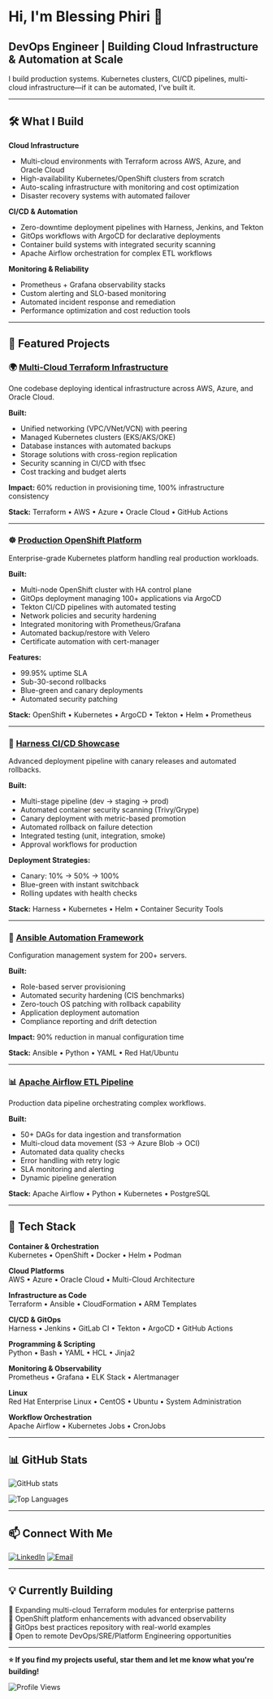 # Hi, I'm Blessing Phiri 👋

## DevOps Engineer | Building Cloud Infrastructure & Automation at Scale

I build production systems. Kubernetes clusters, CI/CD pipelines, multi-cloud infrastructure—if it can be automated, I've built it.

---

## 🛠️ What I Build

**Cloud Infrastructure**
- Multi-cloud environments with Terraform across AWS, Azure, and Oracle Cloud
- High-availability Kubernetes/OpenShift clusters from scratch
- Auto-scaling infrastructure with monitoring and cost optimization
- Disaster recovery systems with automated failover

**CI/CD & Automation**
- Zero-downtime deployment pipelines with Harness, Jenkins, and Tekton
- GitOps workflows with ArgoCD for declarative deployments
- Container build systems with integrated security scanning
- Apache Airflow orchestration for complex ETL workflows

**Monitoring & Reliability**
- Prometheus + Grafana observability stacks
- Custom alerting and SLO-based monitoring
- Automated incident response and remediation
- Performance optimization and cost reduction tools

---

## 🚀 Featured Projects

### 🌍 [Multi-Cloud Terraform Infrastructure](link-to-repo)
One codebase deploying identical infrastructure across AWS, Azure, and Oracle Cloud.

**Built:**
- Unified networking (VPC/VNet/VCN) with peering
- Managed Kubernetes clusters (EKS/AKS/OKE)
- Database instances with automated backups
- Storage solutions with cross-region replication
- Security scanning in CI/CD with tfsec
- Cost tracking and budget alerts

**Impact:** 60% reduction in provisioning time, 100% infrastructure consistency

**Stack:** Terraform • AWS • Azure • Oracle Cloud • GitHub Actions

---

### ☸️ [Production OpenShift Platform](link-to-repo)
Enterprise-grade Kubernetes platform handling real production workloads.

**Built:**
- Multi-node OpenShift cluster with HA control plane
- GitOps deployment managing 100+ applications via ArgoCD
- Tekton CI/CD pipelines with automated testing
- Network policies and security hardening
- Integrated monitoring with Prometheus/Grafana
- Automated backup/restore with Velero
- Certificate automation with cert-manager

**Features:**
- 99.95% uptime SLA
- Sub-30-second rollbacks
- Blue-green and canary deployments
- Automated security patching

**Stack:** OpenShift • Kubernetes • ArgoCD • Tekton • Helm • Prometheus

---

### 🔄 [Harness CI/CD Showcase](link-to-repo)
Advanced deployment pipeline with canary releases and automated rollbacks.

**Built:**
- Multi-stage pipeline (dev → staging → prod)
- Automated container security scanning (Trivy/Grype)
- Canary deployment with metric-based promotion
- Automated rollback on failure detection
- Integrated testing (unit, integration, smoke)
- Approval workflows for production

**Deployment Strategies:**
- Canary: 10% → 50% → 100%
- Blue-green with instant switchback
- Rolling updates with health checks

**Stack:** Harness • Kubernetes • Helm • Container Security Tools

---

### 🔧 [Ansible Automation Framework](link-to-repo)
Configuration management system for 200+ servers.

**Built:**
- Role-based server provisioning
- Automated security hardening (CIS benchmarks)
- Zero-touch OS patching with rollback capability
- Application deployment automation
- Compliance reporting and drift detection

**Impact:** 90% reduction in manual configuration time

**Stack:** Ansible • Python • YAML • Red Hat/Ubuntu

---

### 📊 [Apache Airflow ETL Pipeline](link-to-repo)
Production data pipeline orchestrating complex workflows.

**Built:**
- 50+ DAGs for data ingestion and transformation
- Multi-cloud data movement (S3 → Azure Blob → OCI)
- Automated data quality checks
- Error handling with retry logic
- SLA monitoring and alerting
- Dynamic pipeline generation

**Stack:** Apache Airflow • Python • Kubernetes • PostgreSQL

---

## 💼 Tech Stack

**Container & Orchestration**  
Kubernetes • OpenShift • Docker • Helm • Podman

**Cloud Platforms**  
AWS • Azure • Oracle Cloud • Multi-Cloud Architecture

**Infrastructure as Code**  
Terraform • Ansible • CloudFormation • ARM Templates

**CI/CD & GitOps**  
Harness • Jenkins • GitLab CI • Tekton • ArgoCD • GitHub Actions

**Programming & Scripting**  
Python • Bash • YAML • HCL • Jinja2

**Monitoring & Observability**  
Prometheus • Grafana • ELK Stack • Alertmanager

**Linux**  
Red Hat Enterprise Linux • CentOS • Ubuntu • System Administration

**Workflow Orchestration**  
Apache Airflow • Kubernetes Jobs • CronJobs

---

## 📊 GitHub Stats

![GitHub stats](https://github-readme-stats.vercel.app/api?username=blessing-bester&show_icons=true&theme=radical)

![Top Languages](https://github-readme-stats.vercel.app/api/top-langs/?username=blessing-bester&layout=compact&theme=radical)

---

## 📫 Connect With Me

[![LinkedIn](https://img.shields.io/badge/LinkedIn-%230077B5.svg?style=for-the-badge&logo=linkedin&logoColor=white)](your-linkedin-url)
[![Email](https://img.shields.io/badge/Email-D14836?style=for-the-badge&logo=gmail&logoColor=white)](mailto:your.email@example.com)

---

## 💡 Currently Building

🔨 Expanding multi-cloud Terraform modules for enterprise patterns  
🔨 OpenShift platform enhancements with advanced observability  
🔨 GitOps best practices repository with real-world examples  
🔨 Open to remote DevOps/SRE/Platform Engineering opportunities

---

**⭐ If you find my projects useful, star them and let me know what you're building!**

![Profile Views](https://komarev.com/ghpvc/?username=blessing-bester&color=blue&style=flat-square)
